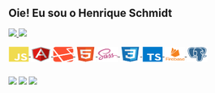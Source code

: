 ## Oie! Eu sou o Henrique Schmidt
 <div>
  <a href="https://github.com/henriqueschmidt">
  <img height="180em" src="https://github-readme-stats.vercel.app/api?username=henriqueschmidt&show_icons=true&theme=tokyonight&include_all_commits=true&count_private=true"/>
  <img height="180em" src="https://github-readme-stats.vercel.app/api/top-langs/?username=henriqueschmidt&layout=compact&count_private=true&langs_count=6&theme=tokyonight"/>
</div>
<div style="display: inline_block"><br>
  <img align="center" alt="henriqueschmidt-js" height="30" width="40" src="https://raw.githubusercontent.com/devicons/devicon/master/icons/javascript/javascript-plain.svg">
  <img align="center" alt="henriqueschmidt-angularjs" height="30" width="40" src="https://raw.githubusercontent.com/devicons/devicon/master/icons/angularjs/angularjs-original.svg">
  <img align="center" alt="henriqueschmidt-laravel" height="30" width="40" src="https://raw.githubusercontent.com/devicons/devicon/master/icons/laravel/laravel-plain.svg">
  <img align="center" alt="henriqueschmidt-html" height="30" width="40" src="https://raw.githubusercontent.com/devicons/devicon/master/icons/html5/html5-original.svg">
  <img align="center" alt="henriqueschmidt-sass" height="30" width="40" src="https://raw.githubusercontent.com/devicons/devicon/master/icons/sass/sass-original.svg"> 
  <img align="center" alt="henriqueschmidt-css" height="30" width="40" src="https://raw.githubusercontent.com/devicons/devicon/master/icons/css3/css3-original.svg"> 
  <img align="center" alt="henriqueschmidt-ts" height="30" width="40" src="https://raw.githubusercontent.com/devicons/devicon/master/icons/typescript/typescript-plain.svg">
  <img align="center" alt="henriqueschmidt-firebase" height="30" width="40" src="https://raw.githubusercontent.com/devicons/devicon/master/icons/firebase/firebase-plain-wordmark.svg">
  <img align="center" alt="henriqueschmidt-postgresql" height="30" width="40" src="https://raw.githubusercontent.com/devicons/devicon/master/icons/postgresql/postgresql-plain.svg">
 
</div>
  
  ##
 
<div> 
  
  <a href="https://www.instagram.com/henrique.vschmidt" target="_blank"><img src="https://img.shields.io/badge/-Instagram-%23E4405F?style=for-the-badge&logo=instagram&logoColor=white" target="_blank"></a>
  <a href = "mailto:henriquevetterschmidt@gmail.com"><img src="https://img.shields.io/badge/-Gmail-%23333?style=for-the-badge&logo=gmail&logoColor=white" target="_blank"></a>
  <a href="https://www.linkedin.com/in/henrique-schmidt-0a1206169/" target="_blank"><img src="https://img.shields.io/badge/-LinkedIn-%230077B5?style=for-the-badge&logo=linkedin&logoColor=white" target="_blank"></a> 
 
</div>
